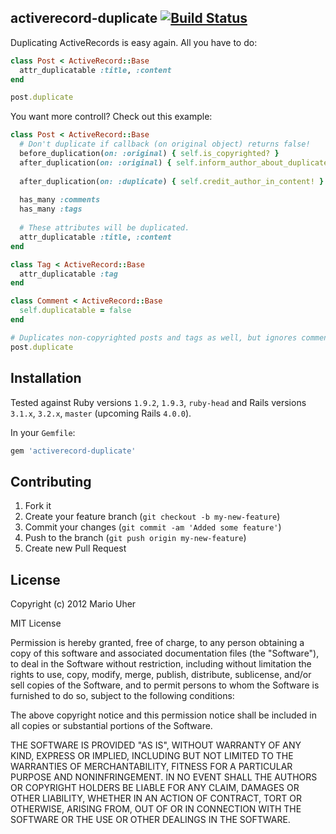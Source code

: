 ## activerecord-duplicate [![Build Status](https://secure.travis-ci.org/haihappen/activerecord-duplicate.png)](http://travis-ci.org/haihappen/activerecord-duplicate)

Duplicating ActiveRecords is easy again. All you have to do:

```ruby
class Post < ActiveRecord::Base
  attr_duplicatable :title, :content
end

post.duplicate
```

You want more controll? Check out this example:

```ruby
class Post < ActiveRecord::Base
  # Don't duplicate if callback (on original object) returns false!
  before_duplication(on: :original) { self.is_copyrighted? }
  after_duplication(on: :original) { self.inform_author_about_duplicate! }
  
  after_duplication(on: :duplicate) { self.credit_author_in_content! }
  
  has_many :comments
  has_many :tags
  
  # These attributes will be duplicated.
  attr_duplicatable :title, :content
end

class Tag < ActiveRecord::Base
  attr_duplicatable :tag
end

class Comment < ActiveRecord::Base
  self.duplicatable = false
end

# Duplicates non-copyrighted posts and tags as well, but ignores comments.
post.duplicate
```

## Installation

Tested against Ruby versions `1.9.2`, `1.9.3`, `ruby-head` and Rails versions `3.1.x`, `3.2.x`, `master` (upcoming Rails `4.0.0`).

In your `Gemfile`:

```ruby
gem 'activerecord-duplicate'
```

## Contributing

1. Fork it
2. Create your feature branch (`git checkout -b my-new-feature`)
3. Commit your changes (`git commit -am 'Added some feature'`)
4. Push to the branch (`git push origin my-new-feature`)
5. Create new Pull Request

## License

Copyright (c) 2012 Mario Uher

MIT License

Permission is hereby granted, free of charge, to any person obtaining
a copy of this software and associated documentation files (the
"Software"), to deal in the Software without restriction, including
without limitation the rights to use, copy, modify, merge, publish,
distribute, sublicense, and/or sell copies of the Software, and to
permit persons to whom the Software is furnished to do so, subject to
the following conditions:

The above copyright notice and this permission notice shall be
included in all copies or substantial portions of the Software.

THE SOFTWARE IS PROVIDED "AS IS", WITHOUT WARRANTY OF ANY KIND,
EXPRESS OR IMPLIED, INCLUDING BUT NOT LIMITED TO THE WARRANTIES OF
MERCHANTABILITY, FITNESS FOR A PARTICULAR PURPOSE AND
NONINFRINGEMENT. IN NO EVENT SHALL THE AUTHORS OR COPYRIGHT HOLDERS BE
LIABLE FOR ANY CLAIM, DAMAGES OR OTHER LIABILITY, WHETHER IN AN ACTION
OF CONTRACT, TORT OR OTHERWISE, ARISING FROM, OUT OF OR IN CONNECTION
WITH THE SOFTWARE OR THE USE OR OTHER DEALINGS IN THE SOFTWARE.